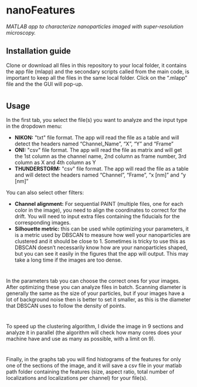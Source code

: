 # nanoFeatures
_MATLAB app to characterize nanoparticles imaged with super-resolution microscopy._

## Installation guide
Clone or download all files in this repository to your local folder, it contains the app file (mlapp) and the secondary scripts called from the main code, is important to keep all the files in the same local folder. Click on the “.mlapp” file and the the GUI will pop-up.
#
## Usage
In the first tab, you select the file(s) you want to analyze and the input type in the dropdown menu:

* __NIKON:__ "txt" file format. The app will read the file as a table and will detect the headers named “Channel_Name”, “X”, “Y” and “Frame”
*	__ONI:__ "csv" file format. The app will read the file as matrix and will get the 1st column as the channel name, 2nd column as frame number, 3rd column as X and 4th column as Y
*	__THUNDERSTORM:__ "csv" file format. The app will read the file as a table and will detect the headers named “Channel”, “Frame”, “x [nm]” and “y [nm]” 

You can also select other filters:

* __Channel alignment:__ For sequential PAINT (multiple files, one for each color in the image), you need to align the coordinates to correct for the drift. You will need to input extra files containing the fiducials for the corresponding images.
* __Silhouette metric:__ this can be used while optimizing your parameters, it is a metric used by DBSCAN to measure how well your nanoparticles are clustered and it should be close to 1. Sometimes is tricky to use this as DBSCAN doesn’t necessarily know how are your nanoparticles shaped, but you can see it easily in the figures that the app will output. This may take a long time if the images are too dense.
#
In the parameters tab you can choose the correct ones for your images. After optimizing these you can analyze files in batch. Scanning diameter is generally the same as the size of your particles, but if your images have a lot of background noise then is better to set it smaller, as this is the diameter that DBSCAN uses to follow the density of points.
#
To speed up the clustering algorithm, I divide the image in 9 sections and analyze it in parallel (the algorithm will check how many cores does your machine have and use as many as possible, with a limit on 9). 
#
Finally, in the graphs tab you will find histograms of the features for only one of the sections of the image, and it will save a csv file in your matlab path folder containing the features (size, aspect ratio, total number of localizations and localizations per channel) for your file(s).
